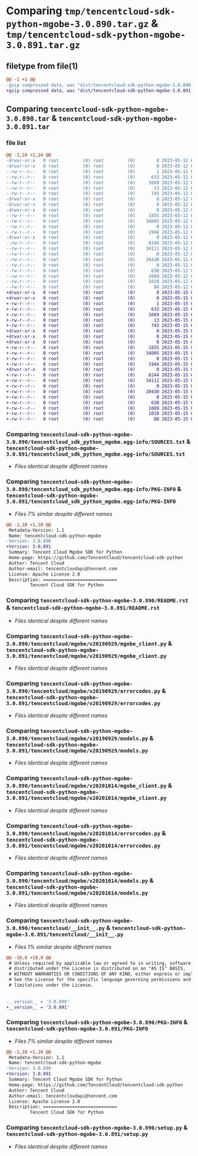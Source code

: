# Comparing `tmp/tencentcloud-sdk-python-mgobe-3.0.890.tar.gz` & `tmp/tencentcloud-sdk-python-mgobe-3.0.891.tar.gz`

## filetype from file(1)

```diff
@@ -1 +1 @@
-gzip compressed data, was "dist/tencentcloud-sdk-python-mgobe-3.0.890.tar", last modified: Fri May 12 03:06:12 2023, max compression
+gzip compressed data, was "dist/tencentcloud-sdk-python-mgobe-3.0.891.tar", last modified: Mon May 15 03:50:10 2023, max compression
```

## Comparing `tencentcloud-sdk-python-mgobe-3.0.890.tar` & `tencentcloud-sdk-python-mgobe-3.0.891.tar`

### file list

```diff
@@ -1,24 +1,24 @@
-drwxr-xr-x   0 root         (0) root         (0)        0 2023-05-12 03:06:12.000000 tencentcloud-sdk-python-mgobe-3.0.890/
-drwxr-xr-x   0 root         (0) root         (0)        0 2023-05-12 03:06:12.000000 tencentcloud-sdk-python-mgobe-3.0.890/tencentcloud_sdk_python_mgobe.egg-info/
--rw-r--r--   0 root         (0) root         (0)        1 2023-05-12 03:06:12.000000 tencentcloud-sdk-python-mgobe-3.0.890/tencentcloud_sdk_python_mgobe.egg-info/dependency_links.txt
--rw-r--r--   0 root         (0) root         (0)      633 2023-05-12 03:06:12.000000 tencentcloud-sdk-python-mgobe-3.0.890/tencentcloud_sdk_python_mgobe.egg-info/SOURCES.txt
--rw-r--r--   0 root         (0) root         (0)     1669 2023-05-12 03:06:12.000000 tencentcloud-sdk-python-mgobe-3.0.890/tencentcloud_sdk_python_mgobe.egg-info/PKG-INFO
--rw-r--r--   0 root         (0) root         (0)       13 2023-05-12 03:06:12.000000 tencentcloud-sdk-python-mgobe-3.0.890/tencentcloud_sdk_python_mgobe.egg-info/top_level.txt
--rw-r--r--   0 root         (0) root         (0)      743 2023-05-12 03:06:12.000000 tencentcloud-sdk-python-mgobe-3.0.890/README.rst
-drwxr-xr-x   0 root         (0) root         (0)        0 2023-05-12 03:06:12.000000 tencentcloud-sdk-python-mgobe-3.0.890/tencentcloud/
-drwxr-xr-x   0 root         (0) root         (0)        0 2023-05-12 03:06:12.000000 tencentcloud-sdk-python-mgobe-3.0.890/tencentcloud/mgobe/
-drwxr-xr-x   0 root         (0) root         (0)        0 2023-05-12 03:06:12.000000 tencentcloud-sdk-python-mgobe-3.0.890/tencentcloud/mgobe/v20190929/
--rw-r--r--   0 root         (0) root         (0)     1855 2023-05-12 03:06:12.000000 tencentcloud-sdk-python-mgobe-3.0.890/tencentcloud/mgobe/v20190929/mgobe_client.py
--rw-r--r--   0 root         (0) root         (0)    34005 2023-05-12 03:06:12.000000 tencentcloud-sdk-python-mgobe-3.0.890/tencentcloud/mgobe/v20190929/errorcodes.py
--rw-r--r--   0 root         (0) root         (0)        0 2023-05-12 03:06:12.000000 tencentcloud-sdk-python-mgobe-3.0.890/tencentcloud/mgobe/v20190929/__init__.py
--rw-r--r--   0 root         (0) root         (0)     1944 2023-05-12 03:06:12.000000 tencentcloud-sdk-python-mgobe-3.0.890/tencentcloud/mgobe/v20190929/models.py
-drwxr-xr-x   0 root         (0) root         (0)        0 2023-05-12 03:06:12.000000 tencentcloud-sdk-python-mgobe-3.0.890/tencentcloud/mgobe/v20201014/
--rw-r--r--   0 root         (0) root         (0)     8244 2023-05-12 03:06:12.000000 tencentcloud-sdk-python-mgobe-3.0.890/tencentcloud/mgobe/v20201014/mgobe_client.py
--rw-r--r--   0 root         (0) root         (0)    34111 2023-05-12 03:06:12.000000 tencentcloud-sdk-python-mgobe-3.0.890/tencentcloud/mgobe/v20201014/errorcodes.py
--rw-r--r--   0 root         (0) root         (0)        0 2023-05-12 03:06:12.000000 tencentcloud-sdk-python-mgobe-3.0.890/tencentcloud/mgobe/v20201014/__init__.py
--rw-r--r--   0 root         (0) root         (0)    20430 2023-05-12 03:06:12.000000 tencentcloud-sdk-python-mgobe-3.0.890/tencentcloud/mgobe/v20201014/models.py
--rw-r--r--   0 root         (0) root         (0)        0 2023-05-12 03:06:12.000000 tencentcloud-sdk-python-mgobe-3.0.890/tencentcloud/mgobe/__init__.py
--rw-r--r--   0 root         (0) root         (0)      630 2023-05-12 03:06:12.000000 tencentcloud-sdk-python-mgobe-3.0.890/tencentcloud/__init__.py
--rw-r--r--   0 root         (0) root         (0)     1669 2023-05-12 03:06:12.000000 tencentcloud-sdk-python-mgobe-3.0.890/PKG-INFO
--rw-r--r--   0 root         (0) root         (0)     1010 2023-05-12 03:06:12.000000 tencentcloud-sdk-python-mgobe-3.0.890/setup.py
--rw-r--r--   0 root         (0) root         (0)       88 2023-05-12 03:06:12.000000 tencentcloud-sdk-python-mgobe-3.0.890/setup.cfg
+drwxr-xr-x   0 root         (0) root         (0)        0 2023-05-15 03:50:10.000000 tencentcloud-sdk-python-mgobe-3.0.891/
+drwxr-xr-x   0 root         (0) root         (0)        0 2023-05-15 03:50:10.000000 tencentcloud-sdk-python-mgobe-3.0.891/tencentcloud_sdk_python_mgobe.egg-info/
+-rw-r--r--   0 root         (0) root         (0)        1 2023-05-15 03:50:10.000000 tencentcloud-sdk-python-mgobe-3.0.891/tencentcloud_sdk_python_mgobe.egg-info/dependency_links.txt
+-rw-r--r--   0 root         (0) root         (0)      633 2023-05-15 03:50:10.000000 tencentcloud-sdk-python-mgobe-3.0.891/tencentcloud_sdk_python_mgobe.egg-info/SOURCES.txt
+-rw-r--r--   0 root         (0) root         (0)     1669 2023-05-15 03:50:10.000000 tencentcloud-sdk-python-mgobe-3.0.891/tencentcloud_sdk_python_mgobe.egg-info/PKG-INFO
+-rw-r--r--   0 root         (0) root         (0)       13 2023-05-15 03:50:10.000000 tencentcloud-sdk-python-mgobe-3.0.891/tencentcloud_sdk_python_mgobe.egg-info/top_level.txt
+-rw-r--r--   0 root         (0) root         (0)      743 2023-05-15 03:50:10.000000 tencentcloud-sdk-python-mgobe-3.0.891/README.rst
+drwxr-xr-x   0 root         (0) root         (0)        0 2023-05-15 03:50:10.000000 tencentcloud-sdk-python-mgobe-3.0.891/tencentcloud/
+drwxr-xr-x   0 root         (0) root         (0)        0 2023-05-15 03:50:10.000000 tencentcloud-sdk-python-mgobe-3.0.891/tencentcloud/mgobe/
+drwxr-xr-x   0 root         (0) root         (0)        0 2023-05-15 03:50:10.000000 tencentcloud-sdk-python-mgobe-3.0.891/tencentcloud/mgobe/v20190929/
+-rw-r--r--   0 root         (0) root         (0)     1855 2023-05-15 03:50:10.000000 tencentcloud-sdk-python-mgobe-3.0.891/tencentcloud/mgobe/v20190929/mgobe_client.py
+-rw-r--r--   0 root         (0) root         (0)    34005 2023-05-15 03:50:10.000000 tencentcloud-sdk-python-mgobe-3.0.891/tencentcloud/mgobe/v20190929/errorcodes.py
+-rw-r--r--   0 root         (0) root         (0)        0 2023-05-15 03:50:10.000000 tencentcloud-sdk-python-mgobe-3.0.891/tencentcloud/mgobe/v20190929/__init__.py
+-rw-r--r--   0 root         (0) root         (0)     1944 2023-05-15 03:50:10.000000 tencentcloud-sdk-python-mgobe-3.0.891/tencentcloud/mgobe/v20190929/models.py
+drwxr-xr-x   0 root         (0) root         (0)        0 2023-05-15 03:50:10.000000 tencentcloud-sdk-python-mgobe-3.0.891/tencentcloud/mgobe/v20201014/
+-rw-r--r--   0 root         (0) root         (0)     8244 2023-05-15 03:50:10.000000 tencentcloud-sdk-python-mgobe-3.0.891/tencentcloud/mgobe/v20201014/mgobe_client.py
+-rw-r--r--   0 root         (0) root         (0)    34111 2023-05-15 03:50:10.000000 tencentcloud-sdk-python-mgobe-3.0.891/tencentcloud/mgobe/v20201014/errorcodes.py
+-rw-r--r--   0 root         (0) root         (0)        0 2023-05-15 03:50:10.000000 tencentcloud-sdk-python-mgobe-3.0.891/tencentcloud/mgobe/v20201014/__init__.py
+-rw-r--r--   0 root         (0) root         (0)    20430 2023-05-15 03:50:10.000000 tencentcloud-sdk-python-mgobe-3.0.891/tencentcloud/mgobe/v20201014/models.py
+-rw-r--r--   0 root         (0) root         (0)        0 2023-05-15 03:50:10.000000 tencentcloud-sdk-python-mgobe-3.0.891/tencentcloud/mgobe/__init__.py
+-rw-r--r--   0 root         (0) root         (0)      630 2023-05-15 03:50:10.000000 tencentcloud-sdk-python-mgobe-3.0.891/tencentcloud/__init__.py
+-rw-r--r--   0 root         (0) root         (0)     1669 2023-05-15 03:50:10.000000 tencentcloud-sdk-python-mgobe-3.0.891/PKG-INFO
+-rw-r--r--   0 root         (0) root         (0)     1010 2023-05-15 03:50:10.000000 tencentcloud-sdk-python-mgobe-3.0.891/setup.py
+-rw-r--r--   0 root         (0) root         (0)       88 2023-05-15 03:50:10.000000 tencentcloud-sdk-python-mgobe-3.0.891/setup.cfg
```

### Comparing `tencentcloud-sdk-python-mgobe-3.0.890/tencentcloud_sdk_python_mgobe.egg-info/SOURCES.txt` & `tencentcloud-sdk-python-mgobe-3.0.891/tencentcloud_sdk_python_mgobe.egg-info/SOURCES.txt`

 * *Files identical despite different names*

### Comparing `tencentcloud-sdk-python-mgobe-3.0.890/tencentcloud_sdk_python_mgobe.egg-info/PKG-INFO` & `tencentcloud-sdk-python-mgobe-3.0.891/tencentcloud_sdk_python_mgobe.egg-info/PKG-INFO`

 * *Files 7% similar despite different names*

```diff
@@ -1,10 +1,10 @@
 Metadata-Version: 1.1
 Name: tencentcloud-sdk-python-mgobe
-Version: 3.0.890
+Version: 3.0.891
 Summary: Tencent Cloud Mgobe SDK for Python
 Home-page: https://github.com/TencentCloud/tencentcloud-sdk-python
 Author: Tencent Cloud
 Author-email: tencentcloudapi@tencent.com
 License: Apache License 2.0
 Description: ============================
         Tencent Cloud SDK for Python
```

### Comparing `tencentcloud-sdk-python-mgobe-3.0.890/README.rst` & `tencentcloud-sdk-python-mgobe-3.0.891/README.rst`

 * *Files identical despite different names*

### Comparing `tencentcloud-sdk-python-mgobe-3.0.890/tencentcloud/mgobe/v20190929/mgobe_client.py` & `tencentcloud-sdk-python-mgobe-3.0.891/tencentcloud/mgobe/v20190929/mgobe_client.py`

 * *Files identical despite different names*

### Comparing `tencentcloud-sdk-python-mgobe-3.0.890/tencentcloud/mgobe/v20190929/errorcodes.py` & `tencentcloud-sdk-python-mgobe-3.0.891/tencentcloud/mgobe/v20190929/errorcodes.py`

 * *Files identical despite different names*

### Comparing `tencentcloud-sdk-python-mgobe-3.0.890/tencentcloud/mgobe/v20190929/models.py` & `tencentcloud-sdk-python-mgobe-3.0.891/tencentcloud/mgobe/v20190929/models.py`

 * *Files identical despite different names*

### Comparing `tencentcloud-sdk-python-mgobe-3.0.890/tencentcloud/mgobe/v20201014/mgobe_client.py` & `tencentcloud-sdk-python-mgobe-3.0.891/tencentcloud/mgobe/v20201014/mgobe_client.py`

 * *Files identical despite different names*

### Comparing `tencentcloud-sdk-python-mgobe-3.0.890/tencentcloud/mgobe/v20201014/errorcodes.py` & `tencentcloud-sdk-python-mgobe-3.0.891/tencentcloud/mgobe/v20201014/errorcodes.py`

 * *Files identical despite different names*

### Comparing `tencentcloud-sdk-python-mgobe-3.0.890/tencentcloud/mgobe/v20201014/models.py` & `tencentcloud-sdk-python-mgobe-3.0.891/tencentcloud/mgobe/v20201014/models.py`

 * *Files identical despite different names*

### Comparing `tencentcloud-sdk-python-mgobe-3.0.890/tencentcloud/__init__.py` & `tencentcloud-sdk-python-mgobe-3.0.891/tencentcloud/__init__.py`

 * *Files 1% similar despite different names*

```diff
@@ -10,8 +10,8 @@
 # Unless required by applicable law or agreed to in writing, software
 # distributed under the License is distributed on an "AS IS" BASIS,
 # WITHOUT WARRANTIES OR CONDITIONS OF ANY KIND, either express or implied.
 # See the License for the specific language governing permissions and
 # limitations under the License.
 
 
-__version__ = '3.0.890'
+__version__ = '3.0.891'
```

### Comparing `tencentcloud-sdk-python-mgobe-3.0.890/PKG-INFO` & `tencentcloud-sdk-python-mgobe-3.0.891/PKG-INFO`

 * *Files 7% similar despite different names*

```diff
@@ -1,10 +1,10 @@
 Metadata-Version: 1.1
 Name: tencentcloud-sdk-python-mgobe
-Version: 3.0.890
+Version: 3.0.891
 Summary: Tencent Cloud Mgobe SDK for Python
 Home-page: https://github.com/TencentCloud/tencentcloud-sdk-python
 Author: Tencent Cloud
 Author-email: tencentcloudapi@tencent.com
 License: Apache License 2.0
 Description: ============================
         Tencent Cloud SDK for Python
```

### Comparing `tencentcloud-sdk-python-mgobe-3.0.890/setup.py` & `tencentcloud-sdk-python-mgobe-3.0.891/setup.py`

 * *Files identical despite different names*

